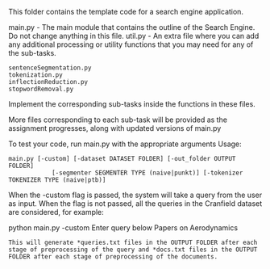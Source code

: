 This folder contains the template code for a search engine application. 

main.py - The main module that contains the outline of the Search Engine. Do not change anything in this file.
util.py - An extra file where you can add any additional processing or utility functions that you may need for any of the sub-tasks.
```
sentenceSegmentation.py
tokenization.py
inflectionReduction.py
stopwordRemoval.py 
```
Implement the corresponding sub-tasks inside the functions in these files.

More files corresponding to each sub-task will be provided as the assignment progresses, along with updated versions of main.py

To test your code, run main.py with the appropriate arguments
Usage: 
```
main.py [-custom] [-dataset DATASET FOLDER] [-out_folder OUTPUT FOLDER]
            [-segmenter SEGMENTER TYPE (naive|punkt)] [-tokenizer TOKENIZER TYPE (naive|ptb)] 
```
When the -custom flag is passed, the system will take a query from the user as input. When the flag is not passed, all the queries in the Cranfield dataset are considered, for example:

python main.py -custom
Enter query below
Papers on Aerodynamics
```
This will generate *queries.txt files in the OUTPUT FOLDER after each stage of preprocessing of the query and *docs.txt files in the OUTPUT FOLDER after each stage of preprocessing of the documents.
